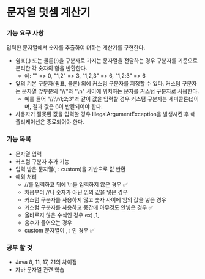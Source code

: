 # 문자열 덧셈 계산기

### 기능 요구 사항
입력한 문자열에서 숫자를 추출하여 더하는 계산기를 구현한다.

- 쉼표(,) 또는 콜론(:)을 구분자로 가지는 문자열을 전달하는 경우 구분자를 기준으로 분리한 각 숫자의 합을 반환한다.
  - 예: "" => 0, "1,2" => 3, "1,2,3" => 6, "1,2:3" => 6
- 앞의 기본 구분자(쉼표, 콜론) 외에 커스텀 구분자를 지정할 수 있다. 커스텀 구분자는 문자열 앞부분의 "//"와 "\n" 사이에 위치하는 문자를 커스텀 구분자로 사용한다.
  - 예를 들어 "//;\n1;2;3"과 같이 값을 입력할 경우 커스텀 구분자는 세미콜론(;)이며, 결과 값은 6이 반환되어야 한다.
- 사용자가 잘못된 값을 입력할 경우 IllegalArgumentException을 발생시킨 후 애플리케이션은 종료되어야 한다.

### 기능 목록
- 문자열 입력
- 커스텀 구분자 추가 기능
- 입력 받은 문자열(, : custom)을 기반으로 값 반환
- 예외 처리
  - //를 입력하고 뒤에 \n을 입력하지 않은 경우 ✅
  - 처음부터 //나 숫자가 아닌 임의 값을 넣은 경우
  - 커스텀 구분자를 사용하지 않고 숫자 사이에 임의 값을 넣은 경우
  - 커스텀 구분자를 사용하고 중간에 아무것도 안넣은 경우 ✅
  - 올바르지 않은 수식인 경우 ex) ,1,
  - 음수가 들어오는 경우
  - custom 문자열이 , : 인 경우 ✅

### 공부 할 것
- Java 8, 11, 17, 21의 차이점
- 자바 문자열 관련 학습 
